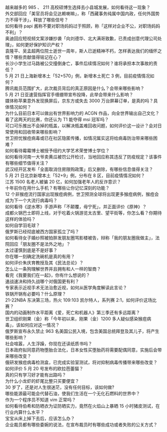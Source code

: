 越来越多的 985 、 211 高校硕博生选择去小县城发展，如何看待这一现象？  
外交部回应「美官员将会见达赖喇嘛」，称「西藏事务纯属中国内政，任何外国势力不得干涉」，释放了哪些信号？  
如何看待 papi 酱称不要对职场妈妈过于照顾，称「这样对企业不公，对职场妈妈不利」？  
奥迪回应短视频文案涉嫌抄袭「向刘德华、北大满哥致歉，已责成创意代理公司处理」，如何更好保护知识产权？  
袁隆平、吴孟超两位院士逝世一周年，斯人已逝精神不朽，怎样表达我们的缅怀之情？哪些贡献值得铭记在心？  
长沙小学生过马路被公交撞倒身亡，事件后续情况如何？谁将承担本次事故的责任？  
5 月 21 日上海新增本土「52+570」例，新增本土死亡 3 例，目前疫情情况如何？  
腾讯裁员范围扩大，此次裁员背后的真正原因是什么？会带来哪些影响？  
5 月 21 日亚速营指挥官手缠绷带宣布投降，此举会带来什么影响？  
媒体称苹果意外发现换屏后，京东方或失去 3000 万台屏幕订单，是真的吗？具体情况如何？  
为什么目前日本可以做出有世界影响力的 ACGN 作品，向全世界输出自己文化？  
看了这两天的比赛，你还认为 T1 能夺得 msi 冠军吗？  
可口可乐推出不会掉的瓶盖，以解决瓶盖难回收问题，如何评价这一设计？会对日常使用和回收带来哪些影响？  
世卫担忧猴痘病毒或已在社区隐匿传播，如情况属实这将给病毒防治带来哪些困难？  
如何看待霉霉博士被授予纽约大学艺术荣誉博士学位？  
如何看待河南一大爷卖黄瓜被罚公开检讨，当地回应称其违反了防疫规定？该事件有哪些细节值得关注？  
武汉经开区发布「全面取消住房限购政策」后又删除，有哪些信息值得关注？  
5 月 21 日北京新增本土「52+9」例，分布在 8 区，目前疫情情况如何？  
江苏 1500 名老人被骗 20 亿，如何加强老年人的反诈意识？  
十年前你在用什么手机？有哪些让你记忆深刻的功能？  
12 个非猴痘流行国家出现猴痘病例，世卫预测全球将出现更多猴痘病例，猴痘会成为下一个大流行病毒吗？  
如何看待《逆水寒》手游声称「不颠覆，毋宁死」，并正面评价《原神》？  
成都火锅巴士即将上线，对于吃着火锅游览太古里、望平街等，你怎么看？你期待这样的体验吗？  
如何自学羽毛球？  
俄罗斯已经彻底被西方国家孤立了吗？  
如何看待女子婚纱照被拍胖发朋友圈骂影楼被告，辩称「我的朋友圈我做主」，法院回应「朋友圈不是法外之地」？  
太过谨慎到底是不是好事？  
你在哪一刻确定洗碗机是真的有用？  
如何评价朱庆育教授及其《民法总论》？  
怎么让一条狗理解世界并且拥有和人一样的智商？  
看完《我要我们在一起》，你有什么想说的？  
速战速决和持久战哪个对俄国更有利？  
专家表示近视手术无法治愈近视，如何从医学角度解读此言论？  
铁锅开锅有必要吗？什么原理？  
21-22NBA 东决第三场，热火 109:103 凯尔特人，系列赛 2:1，如何评价这场比赛？  
国内的动画制作水平距离《爱，死亡和机器人》第三季还有多远距离？  
世卫组织刚果（金）称「今年初以来，刚果（金）1200 多人疑似感染猴痘病毒」，该如何应对这一情况？  
俄罗斯宣布永久禁止 963 名美国公民入境，包含美国总统拜登及其儿子，将产生哪些影响？  
社会喧嚣，人生浮躁，你现在还读纸质书吗？  
日本政府拟同意药物堕胎合法化，日本女性买堕胎药将需要配偶同意，实施后会带来哪些改变？  
俄研发猴痘病毒检测盒，已完成实验室测试，将对抑制病毒传播带来哪些改变？  
如何评价 5 月 20 号发布的欧拉芭蕾猫？  
真的只有学习好才能有出路吗？  
为什么小龙虾的虾尾比整只买要便宜？  
30 岁了，还是对人生很迷茫，没有任何目标，该如何做?  
哪些能源最可能会代替石油，使我们生活在一个无化石燃料的世界中？  
作为一个程序员不知道 vim 正常吗？  
如何看待伯希和防晒衣为证防晒实力，竟然在火焰山上暴晒 15 小时猪皮测试，在行业内算什么水平？  
宝宝从床上掉下去后，应该怎么办？  
企业裁员都有哪些委婉的说法，在宣布裁员时有哪些成功或者失败的公关方式？  
